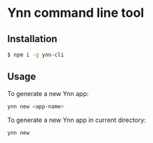 # Ynn command line tool

## Installation

```sh
$ npm i -g ynn-cli
```

## Usage

To generate a new Ynn app:

```sh
ynn new <app-name>
```

To generate a new Ynn app in current directory:

```sh
ynn new
```
